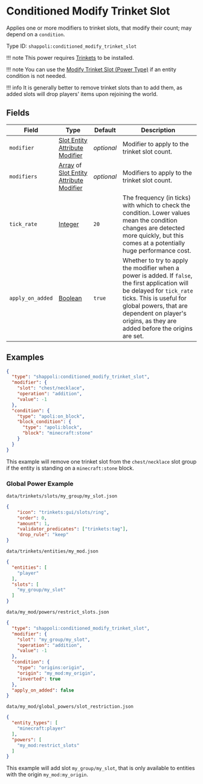 # Conditioned Modify Trinket Slot

Applies one or more modifiers to trinket slots, that modify their count; may depend on a `condition`.

Type ID: `shappoli:conditioned_modify_trinket_slot`

!!! note
    This power requires [Trinkets](https://modrinth.com/mod/trinkets/) to be installed.

!!! note
    You can use the [Modify Trinket Slot (Power Type)](./modify_trinket_slot.md) if an entity condition is not needed.

!!! info
    It is generally better to remove trinket slots than to add them, as added slots will drop players' items upon rejoining the world.

## Fields

Field | Type | Default | Description
------|------|---------|------------
`modifier` | [Slot Entity Attribute Modifier](../data/slot_entity_attribute_modifier.md) | *optional* | Modifier to apply to the trinket slot count.
`modifiers` | [Array](https://origins.readthedocs.io/en/latest/types/data_types/array/) of [Slot Entity Attribute Modifier](../data/slot_entity_attribute_modifier.md) | *optional* | Modifiers to apply to the trinket slot count.
`tick_rate` | [Integer](https://origins.readthedocs.io/en/latest/types/data_types/integer/) | `20` | The frequency (in ticks) with which to check the condition. Lower values mean the condition changes are detected more quickly, but this comes at a potentially huge performance cost.
`apply_on_added` | [Boolean](https://origins.readthedocs.io/en/latest/types/data_types/boolean/) | `true` | Whether to try to apply the modifier when a power is added. If `false`, the first application will be delayed for `tick_rate` ticks. This is useful for global powers, that are dependent on player's origins, as they are added before the origins are set.

## Examples

```json
{
  "type": "shappoli:conditioned_modify_trinket_slot",
  "modifier": {
    "slot": "chest/necklace",
    "operation": "addition",
    "value": -1
  },
  "condition": {
    "type": "apoli:on_block",
    "block_condition": {
      "type": "apoli:block",
      "block": "minecraft:stone"
    }
  }
}
```

This example will remove one trinket slot from the `chest/necklace` slot group if the entity is standing on a `minecraft:stone` block.

### Global Power Example

`data/trinkets/slots/my_group/my_slot.json`
```json
{
    "icon": "trinkets:gui/slots/ring",
    "order": 0,
    "amount": 1,
    "validator_predicates": ["trinkets:tag"],
    "drop_rule": "keep"
}
```
`data/trinkets/entities/my_mod.json`
```json
{
  "entities": [
    "player"
  ],
  "slots": [
    "my_group/my_slot"
  ]
}
```
`data/my_mod/powers/restrict_slots.json`
```json
{
  "type": "shappoli:conditioned_modify_trinket_slot",
  "modifier": {
    "slot": "my_group/my_slot",
    "operation": "addition",
    "value": -1
  },
  "condition": {
    "type": "origins:origin",
    "origin": "my_mod:my_origin",
    "inverted": true
  },
  "apply_on_added": false
}
```
`data/my_mod/global_powers/slot_restriction.json`
```json
{
  "entity_types": [
    "minecraft:player"
  ],
  "powers": [
    "my_mod:restrict_slots"
  ]
}
```

This example will add slot `my_group/my_slot`, that is only available to entities with the origin `my_mod:my_origin`.

